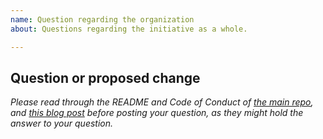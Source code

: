 ```yaml
---
name: Question regarding the organization
about: Questions regarding the initiative as a whole.

---
```


## Question or proposed change

_Please read through the README and Code of Conduct of [the main repo](https://github.com/open-source-ideas/open-source-ideas), and [this blog post](https://hackernoon.com/open-source-ideas-initiative-ca747121ac34) before posting your question, as they might hold the answer to your question._
